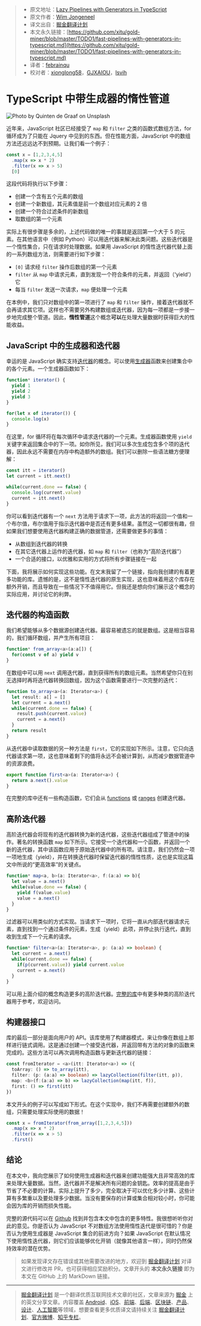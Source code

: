 > * 原文地址：[Lazy Pipelines with Generators in TypeScript](https://itnext.io/fast-pipelines-with-generators-in-typescript-85d285ae6f51)
> * 原文作者：[Wim Jongeneel](https://medium.com/@wim.jongeneel1)
> * 译文出自：[掘金翻译计划](https://github.com/xitu/gold-miner)
> * 本文永久链接：[https://github.com/xitu/gold-miner/blob/master/TODO1/fast-pipelines-with-generators-in-typescript.md](https://github.com/xitu/gold-miner/blob/master/TODO1/fast-pipelines-with-generators-in-typescript.md)
> * 译者：[febrainqu](https://github.com/febrainqu)
> * 校对者：[xionglong58](https://github.com/xionglong58)，[GJXAIOU](https://github.com/GJXAIOU)，[lsvih](https://github.com/lsvih)

# TypeScript 中带生成器的惰性管道

![Photo by [Quinten de Graaf](https://unsplash.com/@quinten149?utm_source=unsplash&utm_medium=referral&utm_content=creditCopyText) on [Unsplash](https://unsplash.com/?utm_source=unsplash&utm_medium=referral&utm_content=creditCopyText)](https://cdn-images-1.medium.com/max/9704/1*wEQnHaPoHc_QJo5vxwrCEg.jpeg)

近年来，JavaScript 社区已经接受了 `map` 和 `filter` 之类的函数式数组方法，for 循环成为了只能在 Jquery 中见到的东西。但在性能方面，JavaScript 中的数组方法还远远达不到预期。让我们看一个例子：

```TypeScript
const x = [1,2,3,4,5]
  .map(x => x * 2)
  .filter(x => x > 5)
  [0]
```

这段代码将执行以下步骤：

* 创建一个含有五个元素的数组
* 创建一个新数组，其元素值是前一个数组对应元素的 2 倍
* 创建一个符合过滤条件的新数组
* 取数组的第一个元素

实际上有很步骤是多余的，上述代码做的唯一的事就是返回第一个大于 5 的元素。在其他语言中（例如 Python）可以用迭代器来解决此类问题。这些迭代器是一个惰性集合，只在请求时处理数据。如果用 JavaScript 的惰性迭代器代替上面的一系列数组方法，则需要进行如下步骤：

* `[0]` 请求经 `filter` 操作后数组的第一个元素
* `filter` 从 `map` 中请求元素，直到发现一个符合条件的元素，并返回（‘yield’）它
* 每当 `filter` 发送一次请求，`map` 便处理一个元素

在本例中，我们只对数组中的第一项进行了 `map` 和 `filter` 操作，接着迭代器就不会再请求其它项。这样也不需要另外构建数组或迭代器，因为每一项都是一步接一步地完成整个管道。因此，**惰性管道**这个概念**可以**在处理大量数据时获得巨大的性能收益。

## JavaScript 中的生成器和迭代器

幸运的是 JavaScript 确实支持[迭代器](https://developer.mozilla.org/en-US/docs/Web/JavaScript/Guide/Iterators_and_Generators)的概念。可以使用[生成器](https://developer.mozilla.org/en-US/docs/Web/JavaScript/Guide/Iterators_and_Generators)函数来创建集合中的各个元素。一个生成器函数如下：

```TypeScript
function* iterator() {
  yield 1
  yield 2
  yield 3
}

for(let x of iterator()) {
  console.log(x)
}
```

在这里，for 循环将在每次循环中请求迭代器的一个元素。生成器函数使用 `yield` 关键字来返回集合中的下一项。如你所见，我们可以多次生成包含多个项的迭代器，因此永远不需要在内存中构造额外的数组。我们可以删除一些语法糖方便理解：

```TypeScript
const itt = iterator()
let current = itt.next()

while(current.done == false) {
  console.log(current.value)
  current = itt.next()
}
```

你可以看到迭代器有一个 `next` 方法用于请求下一项，此方法的将返回一个值和一个布尔值，布尔值用于指示迭代器中是否还有更多结果。虽然这一切都很有趣，但如果我们想要使用迭代器构建正确的数据管道，还需要做更多的事情：

* 从数组到迭代器的转换
* 在其它迭代器上运作的迭代器，如 `map` 和 `filter`（也称为“高阶迭代器”）
* 一个合适的接口，以优雅和实用的方式将所有步骤链接在一起

下面，我将展示如何实现这些功能。在文末我留了一个链接，指向我创建的有着更多功能的库。遗憾的是，这不是惰性迭代器的原生实现，这也意味着用这个库存在额外开销，而且导致在一些情况下不值得用它。但我还是想向你们展示这个概念的实际应用，并讨论它的利弊。

## 迭代器的构造函数

我们希望能够从多个数据源创建迭代器。最容易被遗忘的就是数组。这是相当容易的，我们循环数组，并产生所有项目：

```TypeScript
function* from_array<a>(a:a[]) {
  for(const v of a) yield v
}
```

在数组中可以用 `next` 调用迭代器，直到获得所有的数组元素。当然希望你只在别无选择时再将迭代器转换回数组，因为这个函数需要进行一次完整的迭代：

```TypeScript
function to_array<a>(a: Iterator<a>) {
  let result: a[] = []
  let current = a.next()
  while(current.done == false) {
    result.push(current.value)
    current = a.next()
  }
  return result
}
```

从迭代器中读取数据的另一种方法是 `first`，它的实现如下所示。注意，它只向迭代器请求第一项，这也意味着剩下的值将永远不会被计算到，从而减少数据管道中的资源浪费。

```TypeScript
export function first<a>(a: Iterator<a>) {
  return a.next().value
}
```

在完整的库中还有一些构造函数，它们会从 [functions](https://github.com/WimJongeneel/ts-lazy-collections/blob/master/src/main.ts#L65-L74) 或 [ranges](https://github.com/WimJongeneel/ts-lazy-collections/blob/master/src/main.ts#L57-L63) 创建迭代器。

## 高阶迭代器

高阶迭代器会将现有的迭代器转换为新的迭代器，这些迭代器组成了管道中的操作。著名的转换函数 `map` 如下所示。它接受一个迭代器和一个函数，并返回一个新的迭代器，其中该函数应用于原始迭代器中的所有项。请注意，我们仍然会一项一项地生成（yield），并在转换迭代器时保留迭代器的惰性性质，这也是实现这篇文中所说的“更高效率”的关键点。

```TypeScript
function* map<a, b>(a: Iterator<a>, f:(a:a) => b){
  let value = a.next()
  while(value.done == false) {
    yield f(value.value)
    value = a.next()
  }
}
```

过滤器可以用类似的方式实现。当请求下一项时，它将一直从内部迭代器请求元素，直到找到一个通过条件的元素，生成（yield）此项，并停止执行迭代，直到收到生成下一个元素的请求。

```TypeScript
function* filter<a>(a: Iterator<a>, p: (a:a) => boolean) {
  let current = a.next()
  while(current.done == false) {
    if(p(current.value)) yield current.value
    current = a.next()
  }
}
```

可以用上面介绍的概念构造更多的高阶迭代器。[完整的库](https://github.com/WimJongeneel/ts-lazy-collections#collection-methods)中有更多种类的高阶迭代器用于参考，欢迎访问。

## 构建器接口

库的最后一部分是面向用户的 API。该库使用了构建器模式，来让你像在数组上那样进行链式调用。这是通过创建一个接受迭代器，并返回带有方法的对象的函数来完成的。这些方法可以再次调用构造函数与更新迭代器的链接：

```TypeScript
const fromIterator = <a>(itt: Iterator<a>) => ({
  toArray: () => to_array(itt),
  filter: (p: (a:a) => boolean) => lazyCollection(filter(itt, p)),
  map: <b>(f:(a:a) => b) => lazyCollection(map(itt, f)),
  first: () => first(itt)
})
```

本文开头的例子可以写成如下形式。在这个实现中，我们不再需要创建额外的数组，只需要处理实际使用的数据！

```TypeScript
const x = fromIterator(from_array([1,2,3,4,5]))
  .map(x => x * 2)
  .filter(x => x > 5)
  .first()
```

## 结论

在本文中，我向您展示了如何使用生成器和迭代器来创建功能强大且非常高效的库来处理大量数据。当然，迭代器并不是解决所有问题的金钥匙。效率的提高是由于节省了不必要的计算。实际上提升了多少，完全取决于可以优化多少计算、这些计算有多繁重以及要处理多少数据。当没有要保存的计算或集合相对较小时，你可能会因为库的开销而损失性能。

完整的源代码可以在 [Github](https://github.com/WimJongeneel/ts-lazy-collections#collection-methods) 找到并包含本文中包含的更多特性。我很想听听你对此的意见。你是否认为 JavaScript 不对数组方法使用惰性迭代是很可惜的？你是否认为使用生成器是 JavaScript 集合的前进方向？如果 JavaScript 在默认情况下使用惰性迭代器，则它们应该能够优化开销（就像其他语言一样），同时仍然保持效率的潜在优势。

> 如果发现译文存在错误或其他需要改进的地方，欢迎到 [掘金翻译计划](https://github.com/xitu/gold-miner) 对译文进行修改并 PR，也可获得相应奖励积分。文章开头的 **本文永久链接** 即为本文在 GitHub 上的 MarkDown 链接。

---

> [掘金翻译计划](https://github.com/xitu/gold-miner) 是一个翻译优质互联网技术文章的社区，文章来源为 [掘金](https://juejin.im) 上的英文分享文章。内容覆盖 [Android](https://github.com/xitu/gold-miner#android)、[iOS](https://github.com/xitu/gold-miner#ios)、[前端](https://github.com/xitu/gold-miner#前端)、[后端](https://github.com/xitu/gold-miner#后端)、[区块链](https://github.com/xitu/gold-miner#区块链)、[产品](https://github.com/xitu/gold-miner#产品)、[设计](https://github.com/xitu/gold-miner#设计)、[人工智能](https://github.com/xitu/gold-miner#人工智能)等领域，想要查看更多优质译文请持续关注 [掘金翻译计划](https://github.com/xitu/gold-miner)、[官方微博](http://weibo.com/juejinfanyi)、[知乎专栏](https://zhuanlan.zhihu.com/juejinfanyi)。
